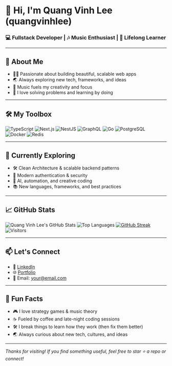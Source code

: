 # 👋 Hi, I'm Quang Vinh Lee (quangvinhlee)

### 💻 Fullstack Developer | 🎶 Music Enthusiast | 🌱 Lifelong Learner

---

## 🚀 About Me

- 🧑‍💻 Passionate about building beautiful, scalable web apps
- 🌏 Always exploring new tech, frameworks, and ideas
- 🎵 Music fuels my creativity and focus
- 🧠 I love solving problems and learning by doing

---

## 🛠️ My Toolbox

![TypeScript](https://img.shields.io/badge/-TypeScript-3178c6?logo=typescript&logoColor=white)
![Next.js](https://img.shields.io/badge/-Next.js-000000?logo=next.js)
![NestJS](https://img.shields.io/badge/-NestJS-e0234e?logo=nestjs&logoColor=white)
![GraphQL](https://img.shields.io/badge/-GraphQL-e10098?logo=graphql&logoColor=white)
![Go](https://img.shields.io/badge/-Go-00ADD8?logo=go)
![PostgreSQL](https://img.shields.io/badge/-PostgreSQL-336791?logo=postgresql)
![Docker](https://img.shields.io/badge/-Docker-2496ED?logo=docker)
![Redis](https://img.shields.io/badge/-Redis-DC382D?logo=redis&logoColor=white)

---

## 🌱 Currently Exploring

- 🛠️ Clean Architecture & scalable backend patterns
- 🔐 Modern authentication & security
- 🤖 AI, automation, and creative coding
- 📚 New languages, frameworks, and best practices

---

## 📈 GitHub Stats

![Quang Vinh Lee's GitHub Stats](https://github-readme-stats.vercel.app/api?username=quangvinhlee&show_icons=true&theme=tokyonight&count_private=true)
![Top Languages](https://github-readme-stats.vercel.app/api/top-langs/?username=quangvinhlee&layout=compact&theme=tokyonight)
[![GitHub Streak](https://streak-stats.demolab.com?user=quangvinhlee&theme=tokyonight&hide_border=true)](https://git.io/streak-stats)
![Visitors](https://komarev.com/ghpvc/?username=quangvinhlee&label=Profile%20views&color=0e75b6&style=flat)

---

## 📫 Let's Connect

- 💼 [LinkedIn](https://www.linkedin.com/in/yourprofile)
- 🌐 [Portfolio](https://yourwebsite.com)
- 📧 Email: your@email.com

---

## 🎵 Fun Facts

- 🎮 I love strategy games & music theory
- ☕ Fueled by coffee and late-night coding sessions
- 🛠️ I break things to learn how they work (then fix them better)
- 🌏 Always curious about new tech, cultures, and ideas

---

_Thanks for visiting! If you find something useful, feel free to star ⭐️ a repo or connect!_
